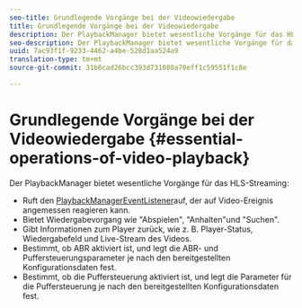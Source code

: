 ```yaml
---
seo-title: Grundlegende Vorgänge bei der Videowiedergabe
title: Grundlegende Vorgänge bei der Videowiedergabe
description: Der PlaybackManager bietet wesentliche Vorgänge für das HLS-Streaming
seo-description: Der PlaybackManager bietet wesentliche Vorgänge für das HLS-Streaming
uuid: 7ac93f1f-9233-4462-a4be-528d1aa524a9
translation-type: tm+mt
source-git-commit: 31b6cad26bcc393d731080a70eff1c59551f1c8e

---
```



# Grundlegende Vorgänge bei der Videowiedergabe {#essential-operations-of-video-playback}

Der PlaybackManager bietet wesentliche Vorgänge für das HLS-Streaming:

* Ruft den [PlaybackManagerEventListener](https://help.adobe.com/en_US/primetime/api/reference_implementation/android/javadoc/com/adobe/primetime/reference/manager/PlaybackManager.PlaybackManagerEventListener.html)auf, der auf Video-Ereignis angemessen reagieren kann.
* Bietet Wiedergabevorgang wie &quot;Abspielen&quot;, &quot;Anhalten&quot;und &quot;Suchen&quot;.
* Gibt Informationen zum Player zurück, wie z. B. Player-Status, Wiedergabefeld und Live-Stream des Videos.
* Bestimmt, ob ABR aktiviert ist, und legt die ABR- und Puffersteuerungsparameter je nach den bereitgestellten Konfigurationsdaten fest.
* Bestimmt, ob die Puffersteuerung aktiviert ist, und legt die Parameter für die Puffersteuerung je nach den bereitgestellten Konfigurationsdaten fest.
